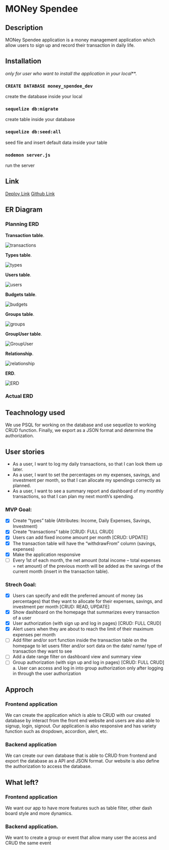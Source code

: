 # MONey Spendee

## Description

MONey Spendee application is a money management application which allow users to sign up and record their transaction in daily life.

## Installation

_only for user who want to install the application in your local_**.

### `CREATE DATABASE money_spendee_dev` 

create the database inside your local

### `sequelize db:migrate`

create table inside your database

### `sequelize db:seed:all`

seed file and insert default data inside your table

### `nodemon server.js`

run the server

## Link

[Deploy Link]()
[Github Link]()

## ER Diagram

### Planning ERD

__Transaction table__.

![transactions](https://user-images.githubusercontent.com/116058313/210305619-bedb1a54-8ef7-4bdc-a810-bcc17041c1fa.JPG)

__Types table__.

![types](https://user-images.githubusercontent.com/116058313/210305631-eb4aab6d-79d3-44a1-ae3b-b403bd3d3915.JPG)

__Users table__.

![users](https://user-images.githubusercontent.com/116058313/210305639-9a08ccea-623d-422b-94ca-a2ae05f4ad59.JPG)

__Budgets table__.

![budgets](https://user-images.githubusercontent.com/116058313/210305586-26e93b9d-79ec-4965-91ad-ed22dc977901.JPG)

__Groups table__.

![groups](https://user-images.githubusercontent.com/116058313/210305603-f2d2f773-7872-47c7-ad55-1e8b4c5321b9.JPG)

__GroupUser table__.

![GroupUser](https://user-images.githubusercontent.com/116058313/210305606-59a82c5a-02b6-4fb4-8dfc-9ad99c0db030.JPG)

__Relationship__.

![relationship](https://user-images.githubusercontent.com/116058313/210305611-fcb6335e-e6a3-4832-9189-567dba512f5a.JPG)

__ERD__.

![ERD](https://user-images.githubusercontent.com/116058313/210305596-ae246a6f-ab8e-4bfc-8bc2-170ad8253499.JPG)

### Actual ERD



## Teachnology used

We use PSQL for working on the database and use sequelize to working CRUD function. Finally, we export as a JSON format and determine the authorization. 

## User stories

- As a user, I want to log my daily transactions, so that I can look them up later.
- As a user, I want to set the percentages on my expenses, savings, and investment per month, so that I can allocate my spendings correctly as planned.
- As a user, I want to see a summary report and dashboard of my monthly transactions, so that I can plan my next month’s spending.

### MVP Goal:

- [x] Create “types” table (Attributes: Income, Daily Expenses, Savings, Investment)
- [x] Create “transactions” table [CRUD: FULL CRUD]
- [x] Users can add fixed income amount per month [CRUD: UPDATE]
- [x] The transaction table will have the “withdrawFrom” column (savings, expenses)
- [x] Make the application responsive
- [ ] Every 1st of each month, the net amount (total income – total expenses = net amount) of the previous month will be added as the savings of the current month (insert in the transaction table).

### Strech Goal:

- [x] Users can specify and edit the preferred amount of money (as percentages) that they want to allocate for their expenses, savings, and investment per month [CRUD: READ, UPDATE]
- [x] Show dashboard on the homepage that summarizes every transaction of a user
- [x] User authorization (with sign up and log in pages) [CRUD: FULL CRUD]
- [x] Alert users when they are about to reach the limit of their maximum expenses per month
- [ ] Add filter and/or sort function inside the transaction table on the homepage to let users filter and/or sort data on the date/ name/ type of transaction they want to see
- [ ] Add a date range filter on dashboard view and summary view
- [ ] Group authorization (with sign up and log in pages) [CRUD: FULL CRUD]
    a. User can access and log in into group authorization only after logging in through the user authorization

## Approch

### Frontend application

We can create the application which is able to CRUD with our created database by interact from the front end website and users are also able to signup, login, signout. Our application is also responsive and has variety function such as dropdown, accordion, alert, etc.

### Backend application

We can create our own database that is able to CRUD from frontend and export the database as a API and JSON format. Our website is also define the authorization to access the database.

## What left?

### Frontend application

We want our app to have more features such as table filter, other dash board style and more dynamics.

### Backend application.

We want to create a group or event that allow many user the access and CRUD the same event
